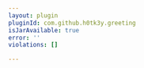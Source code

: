 ```yaml
---
layout: plugin
pluginId: com.github.h0tk3y.greeting
isJarAvailable: true
error: ''
violations: []

---
```

